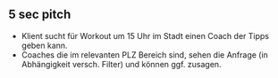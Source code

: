 ## 5 sec pitch

- Klient sucht für Workout um 15 Uhr im Stadt einen Coach der Tipps geben kann.
- Coaches die im relevanten PLZ Bereich sind, sehen die Anfrage (in Abhängigkeit versch. Filter) und können ggf. zusagen.

